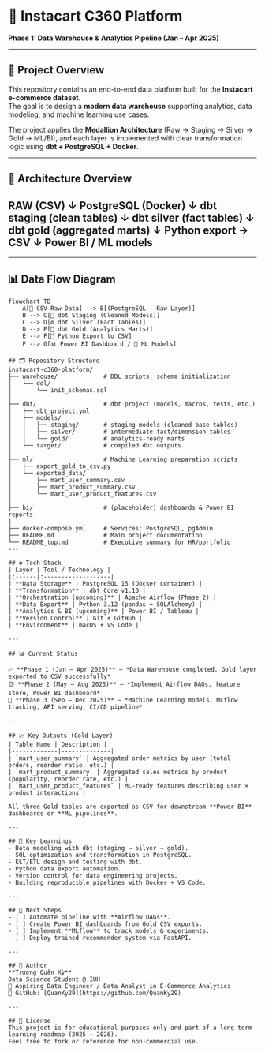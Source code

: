 # 🛒 Instacart C360 Platform
**Phase 1: Data Warehouse & Analytics Pipeline (Jan – Apr 2025)**  

---

## 📘 Project Overview  
This repository contains an end-to-end data platform built for the **Instacart e-commerce dataset**.  
The goal is to design a **modern data warehouse** supporting analytics, data modeling, and machine learning use cases.

The project applies the **Medallion Architecture** (Raw → Staging → Silver → Gold → ML/BI), and each layer is implemented with clear transformation logic using **dbt + PostgreSQL + Docker**.

---

## 🧱 Architecture Overview  
RAW (CSV)
↓
PostgreSQL (Docker)
↓
dbt staging (clean tables)
↓
dbt silver (fact tables)
↓
dbt gold (aggregated marts)
↓
Python export → CSV
↓
Power BI / ML models
---
---

## 📊 Data Flow Diagram  

```mermaid
flowchart TD
    A[📂 CSV Raw Data] --> B[(PostgreSQL - Raw Layer)]
    B --> C[🧱 dbt Staging (Cleaned Models)]
    C --> D[⚙️ dbt Silver (Fact Tables)]
    D --> E[💎 dbt Gold (Analytics Marts)]
    E --> F[🐍 Python Export to CSV]
    F --> G[📊 Power BI Dashboard / 🤖 ML Models]

## 🗂️ Repository Structure  
instacart-c360-platform/
├── warehouse/             # DDL scripts, schema initialization
│   └── ddl/
│       └── init_schemas.sql
│
├── dbt/                   # dbt project (models, macros, tests, etc.)
│   ├── dbt_project.yml
│   ├── models/
│   │   ├── staging/       # staging models (cleaned base tables)
│   │   ├── silver/        # intermediate fact/dimension tables
│   │   └── gold/          # analytics-ready marts
│   └── target/            # compiled dbt outputs
│
├── ml/                    # Machine Learning preparation scripts
│   ├── export_gold_to_csv.py
│   └── exported_data/
│       ├── mart_user_summary.csv
│       ├── mart_product_summary.csv
│       └── mart_user_product_features.csv
│
├── bi/                    # (placeholder) dashboards & Power BI reports
│
├── docker-compose.yml     # Services: PostgreSQL, pgAdmin
├── README.md              # Main project documentation
└── README_top.md          # Executive summary for HR/portfolio
---

## ⚙️ Tech Stack  
| Layer | Tool / Technology |
|:------|:-------------------|
| **Data Storage** | PostgreSQL 15 (Docker container) |
| **Transformation** | dbt Core v1.10 |
| **Orchestration (upcoming)** | Apache Airflow (Phase 2) |
| **Data Export** | Python 3.12 (pandas + SQLAlchemy) |
| **Analytics & BI (upcoming)** | Power BI / Tableau |
| **Version Control** | Git + GitHub |
| **Environment** | macOS + VS Code |

---

## 📊 Current Status  

✅ **Phase 1 (Jan – Apr 2025)** – *Data Warehouse completed, Gold layer exported to CSV successfully*  
🟡 **Phase 2 (May – Aug 2025)** – *Implement Airflow DAGs, feature store, Power BI dashboard*  
🔵 **Phase 3 (Sep – Dec 2025)** – *Machine Learning models, MLflow tracking, API serving, CI/CD pipeline*

---

## 📈 Key Outputs (Gold Layer)
| Table Name | Description |
|-------------|--------------|
| `mart_user_summary` | Aggregated order metrics by user (total orders, reorder ratio, etc.) |
| `mart_product_summary` | Aggregated sales metrics by product (popularity, reorder rate, etc.) |
| `mart_user_product_features` | ML-ready features describing user × product interactions |

All three Gold tables are exported as CSV for downstream **Power BI** dashboards or **ML pipelines**.

---

## 🧠 Key Learnings  
- Data modeling with dbt (staging → silver → gold).  
- SQL optimization and transformation in PostgreSQL.  
- ELT/ETL design and testing with dbt.  
- Python data export automation.  
- Version control for data engineering projects.  
- Building reproducible pipelines with Docker + VS Code.  

---

## 🧩 Next Steps  
- [ ] Automate pipeline with **Airflow DAGs**.  
- [ ] Create Power BI dashboards from Gold CSV exports.  
- [ ] Implement **MLflow** to track models & experiments.  
- [ ] Deploy trained recommender system via FastAPI.  

---

## 👤 Author  
**Trương Quân Kỳ**  
Data Science Student @ IUH  
🎯 Aspiring Data Engineer / Data Analyst in E-Commerce Analytics  
📂 GitHub: [QuanKy29](https://github.com/QuanKy29)  

---

## 🏁 License  
This project is for educational purposes only and part of a long-term learning roadmap (2025 – 2026).  
Feel free to fork or reference for non-commercial use.


